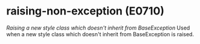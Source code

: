 # raising-non-exception (E0710)
*Raising a new style class which doesn\'t inherit from BaseException*
Used when a new style class which doesn\'t inherit from BaseException is
raised.
